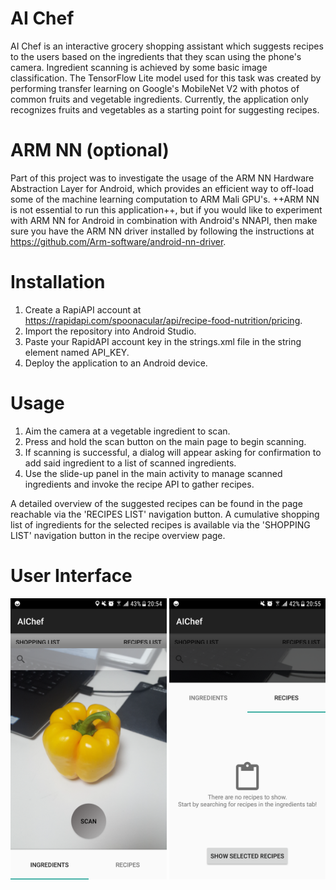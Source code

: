 # AI Chef

AI Chef is an interactive grocery shopping assistant which suggests recipes to the users based on the ingredients that they scan using the phone's camera. Ingredient scanning is achieved by some basic image classification. The TensorFlow Lite model used for this task was created by performing transfer learning on Google's MobileNet V2 with photos of common fruits and vegetable ingredients. Currently, the application only recognizes fruits and vegetables as a starting point for suggesting recipes.    

# ARM NN (optional)

Part of this project was to investigate the usage of the ARM NN Hardware Abstraction Layer for Android, which provides an efficient way to off-load some of the machine learning computation to ARM Mali GPU's. ++ARM NN is not essential to run this application++, but if you would like to experiment with ARM NN for Android in combination with Android's NNAPI, then make sure you have the ARM NN driver installed by following the instructions at https://github.com/Arm-software/android-nn-driver.   

# Installation 

1. Create a RapiAPI account at https://rapidapi.com/spoonacular/api/recipe-food-nutrition/pricing. 
2. Import the repository into Android Studio. 
3. Paste your RapidAPI account key in the strings.xml file in the string element named API_KEY.  
4. Deploy the application to an Android device.

# Usage 

1. Aim the camera at a vegetable ingredient to scan. 
2. Press and hold the scan button on the main page to begin scanning. 
3. If scanning is successful, a dialog will appear asking for confirmation to add said ingredient to a list of scanned ingredients. 
4. Use the slide-up panel in the main activity to manage scanned ingredients and invoke the recipe API to gather recipes. 

A detailed overview of the suggested recipes can be found in the page reachable via the 'RECIPES LIST' navigation button. A cumulative shopping list of ingredients for the selected recipes is available via the 'SHOPPING LIST' navigation button in the recipe overview page. 

# User Interface
<img src="/Screenshots/Scanner.png" width="250" height="450"/> <img src="/Screenshots/SlideUpPanel.png" width="250" height="450"/>

